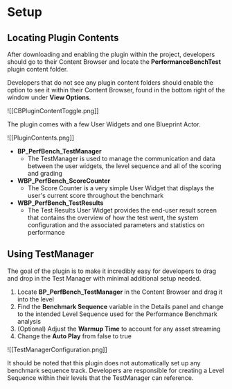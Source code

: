 # Setup

## Locating Plugin Contents

After downloading and enabling the plugin within the project, developers should go to their Content Browser and locate the **PerformanceBenchTest** plugin content folder.

Developers that do not see any plugin content folders should enable the option to see it within their Content Browser, found in the bottom right of the window under **View Options**.

![[CBPluginContentToggle.png]]

The plugin comes with a few User Widgets and one Blueprint Actor.

![[PluginContents.png]]

- **BP_PerfBench_TestManager**
	- The TestManager is used to manage the communication and data between the user widgets, the level sequence and all of the scoring and grading
- **WBP_PerfBench_ScoreCounter**
	- The Score Counter is a very simple User Widget that displays the user's current score throughout the benchmark
- **WBP_PerfBench_TestResults**
	- The Test Results User Widget provides the end-user result screen that contains the overview of how the test went, the system configuration and the associated parameters and statistics on performance

## Using TestManager

The goal of the plugin is to make it incredibly easy for developers to drag and drop in the Test Manager with minimal additional setup needed.

1. Locate **BP_PerfBench_TestManager** in the Content Browser and drag it into the level
2. Find the **Benchmark Sequence** variable in the Details panel and change to the intended Level Sequence used for the Performance Benchmark analysis
3. (Optional) Adjust the **Warmup Time** to account for any asset streaming
4. Change the **Auto Play** from false to true

![[TestManagerConfiguration.png]]

It should be noted that this plugin does not automatically set up any benchmark sequence track. Developers are responsible for creating a Level Sequence within their levels that the TestManager can reference.